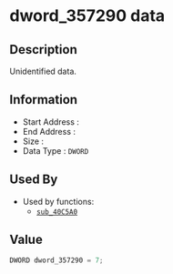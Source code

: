 # dword_357290 data

## Description

Unidentified data.

## Information

* Start Address : 
* End Address : 
* Size : 
* Data Type : `DWORD`

## Used By

* Used by functions:
  * [`sub_40C5A0`](sub_40C5A0.md)

## Value

```c
DWORD dword_357290 = 7;
```

